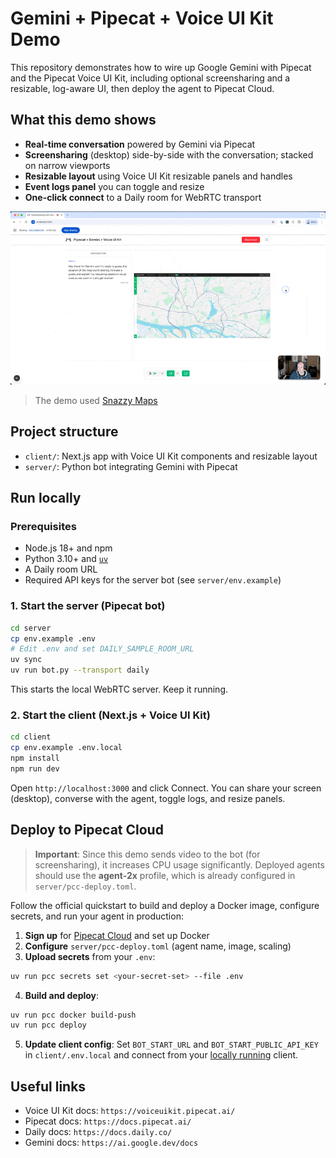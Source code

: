 # Gemini + Pipecat + Voice UI Kit Demo

This repository demonstrates how to wire up Google Gemini with Pipecat and the Pipecat Voice UI Kit, including optional screensharing and a resizable, log-aware UI, then deploy the agent to Pipecat Cloud.

## What this demo shows

- **Real-time conversation** powered by Gemini via Pipecat
- **Screensharing** (desktop) side-by-side with the conversation; stacked on narrow viewports
- **Resizable layout** using Voice UI Kit resizable panels and handles
- **Event logs panel** you can toggle and resize
- **One-click connect** to a Daily room for WebRTC transport

![Capture of the running demo](./capture.gif)

> The demo used [Snazzy Maps](https://snazzymaps.com/editor/customize/24088)

## Project structure

- `client/`: Next.js app with Voice UI Kit components and resizable layout
- `server/`: Python bot integrating Gemini with Pipecat

## Run locally

### Prerequisites

- Node.js 18+ and npm
- Python 3.10+ and [`uv`](https://github.com/astral-sh/uv)
- A Daily room URL
- Required API keys for the server bot (see `server/env.example`)

### 1. Start the server (Pipecat bot)

```bash
cd server
cp env.example .env
# Edit .env and set DAILY_SAMPLE_ROOM_URL
uv sync
uv run bot.py --transport daily
```

This starts the local WebRTC server. Keep it running.

### 2. Start the client (Next.js + Voice UI Kit)

```bash
cd client
cp env.example .env.local
npm install
npm run dev
```

Open `http://localhost:3000` and click Connect. You can share your screen (desktop), converse with the agent, toggle logs, and resize panels.

## Deploy to Pipecat Cloud

> **Important**: Since this demo sends video to the bot (for screensharing), it increases CPU usage significantly. Deployed agents should use the **agent-2x** profile, which is already configured in `server/pcc-deploy.toml`.

Follow the official quickstart to build and deploy a Docker image, configure secrets, and run your agent in production:

1. **Sign up** for [Pipecat Cloud](https://pipecat.daily.co) and set up Docker
2. **Configure** `server/pcc-deploy.toml` (agent name, image, scaling)
3. **Upload secrets** from your `.env`:

```bash
uv run pcc secrets set <your-secret-set> --file .env
```

4. **Build and deploy**:

```bash
uv run pcc docker build-push
uv run pcc deploy
```

5. **Update client config**: Set `BOT_START_URL` and `BOT_START_PUBLIC_API_KEY` in `client/.env.local` and connect from your [locally running](#2-start-the-client-nextjs--voice-ui-kit) client.

## Useful links

- Voice UI Kit docs: `https://voiceuikit.pipecat.ai/`
- Pipecat docs: `https://docs.pipecat.ai/`
- Daily docs: `https://docs.daily.co/`
- Gemini docs: `https://ai.google.dev/docs`

